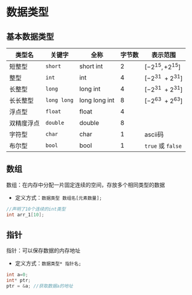 # 数据类型
## 基本数据类型

| 类型名 | 关键字 | 全称  | 字节数 | 表示范围 |
| ------ | ------ | ----- | ------ | -------- |
| 短整型 | `short` | short int | 2   | $[-2^{15},+2^{15}]$ |
| 整型  | `int` | int | 4   | $[-2^{31}~+2^{31}]$ |
| 长整型 | `long` | long int | 4   | $[-2^{31}~+2^{31}]$ |
| 长长整型 | `long long` | long long int | 8   | $[-2^{63}~+2^{63}]$ |
| 浮点型 | `float` | float | 4   |     |
| 双精度浮点 | `double` | double | 8   |     |
| 字符型 | `char` | char | 1   | ascii码 |
| 布尔型 | `bool` | bool | 1   | `true` 或 `false` |

## 数组  

数组：在内存中分配一片固定连续的空间，存放多个相同类型的数据  

- 定义方式：`数据类型 数组名[元素数量];`  

```C
//声明了10个连续的int类型
int arr_1[10];
```
## 指针  

指针：可以保存数据的内存地址  
 
- 定义方式：`数据类型* 指针名;`  

```C++
int a=0;
int* ptr;
ptr = &a; //获取数据a的地址
```
